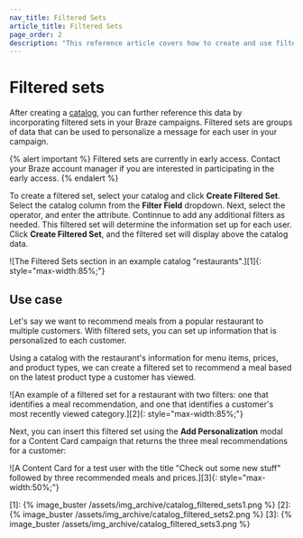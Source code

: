 ```yaml
---
nav_title: Filtered Sets
article_title: Filtered Sets
page_order: 2
description: "This reference article covers how to create and use filtered sets with your catalogs to reference data in your Braze campaigns."
---
```


# Filtered sets

After creating a [catalog]({{site.baseurl}}/user_guide/personalization_and_dynamic_content/catalog/), you can further reference this data by incorporating filtered sets in your Braze campaigns. Filtered sets are groups of data that can be used to personalize a message for each user in your campaign.

{% alert important %}
Filtered sets are currently in early access. Contact your Braze account manager if you are interested in participating in the early access.
{% endalert %}

To create a filtered set, select your catalog and click **Create Filtered Set**. Select the catalog column from the **Filter Field** dropdown. Next, select the operator, and enter the attribute. Continnue to add any additional filters as needed. This filtered set will determine the information set up for each user. Click **Create Filtered Set**, and the filtered set will display above the catalog data.

![The Filtered Sets section in an example catalog "restaurants".][1]{: style="max-width:85%;"}

## Use case

Let's say we want to recommend meals from a popular restaurant to multiple customers. With filtered sets, you can set up information that is personalized to each customer. 

Using a catalog with the restaurant's information for menu items, prices, and product types, we can create a filtered set to recommend a meal based on the latest product type a customer has viewed.

![An example of a filtered set for a restaurant with two filters: one that identifies a meal recommendation, and one that identifies a customer's most recently viewed category.][2]{: style="max-width:85%;"}

Next, you can insert this filtered set using the **Add Personalization** modal for a Content Card campaign that returns the three meal recommendations for a customer:

![A Content Card for a test user with the title "Check out some new stuff" followed by three recommended meals and prices.][3]{: style="max-width:50%;"}

[1]: {% image_buster /assets/img_archive/catalog_filtered_sets1.png %}
[2]: {% image_buster /assets/img_archive/catalog_filtered_sets2.png %}
[3]: {% image_buster /assets/img_archive/catalog_filtered_sets3.png %}